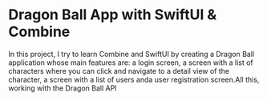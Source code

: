 #  Dragon Ball App with SwiftUI & Combine

In this project, I try to learn Combine and SwiftUI by creating a Dragon Ball application whose main features are: a login screen, a screen with a list of characters where you can click and navigate to a detail view of the character, a screen with a list of users anda user registration screen.All this, working with the Dragon Ball API

